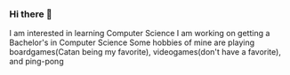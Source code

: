 ### Hi there 👋

I am interested in learning Computer Science
I am working on getting a Bachelor's in Computer Science
Some hobbies of mine are playing boardgames(Catan being my favorite), videogames(don't have a favorite), and ping-pong

